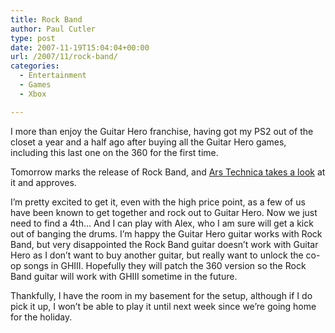 ```yaml
---
title: Rock Band
author: Paul Cutler
type: post
date: 2007-11-19T15:04:04+00:00
url: /2007/11/rock-band/
categories:
  - Entertainment
  - Games
  - Xbox

---
```

I more than enjoy the Guitar Hero franchise, having got my PS2 out of the closet a year and a half ago after buying all the Guitar Hero games, including this last one on the 360 for the first time.

Tomorrow marks the release of Rock Band, and [Ars Technica takes a look][1] at it and approves.

I&#8217;m pretty excited to get it, even with the high price point, as a few of us have been known to get together and rock out to Guitar Hero. Now we just need to find a 4th&#8230; And I can play with Alex, who I am sure will get a kick out of banging the drums. I&#8217;m happy the Guitar Hero guitar works with Rock Band, but very disappointed the Rock Band guitar doesn&#8217;t work with Guitar Hero as I don&#8217;t want to buy another guitar, but really want to unlock the co-op songs in GHIII. Hopefully they will patch the 360 version so the Rock Band guitar will work with GHIII sometime in the future.

Thankfully, I have the room in my basement for the setup, although if I do pick it up, I won&#8217;t be able to play it until next week since we&#8217;re going home for the holiday.

 [1]: http://arstechnica.com/reviews/games/rock-band-review.ars